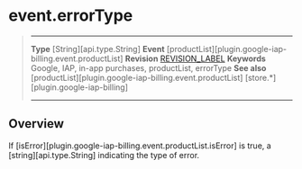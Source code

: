 # event.errorType

> --------------------- ------------------------------------------------------------------------------------------
> __Type__              [String][api.type.String]
> __Event__             [productList][plugin.google-iap-billing.event.productList]
> __Revision__          [REVISION_LABEL](REVISION_URL)
> __Keywords__          Google, IAP, in-app purchases, productList, errorType
> __See also__			[productList][plugin.google-iap-billing.event.productList]
>						[store.*][plugin.google-iap-billing]
> --------------------- ------------------------------------------------------------------------------------------

## Overview

If [isError][plugin.google-iap-billing.event.productList.isError] is true, a [string][api.type.String] indicating the type of error.
